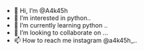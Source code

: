 - 👋 Hi, I’m @A4k45h
- 👀 I’m interested in python..
- 🌱 I’m currently learning python ..
- 💞️ I’m looking to collaborate on ...
- 📫 How to reach me instagram @a4k45h_..

<!---
A4k45h/A4k45h is a ✨ special ✨ repository because its `README.md` (this file) appears on your GitHub profile.
You can click the Preview link to take a look at your changes.
--->
